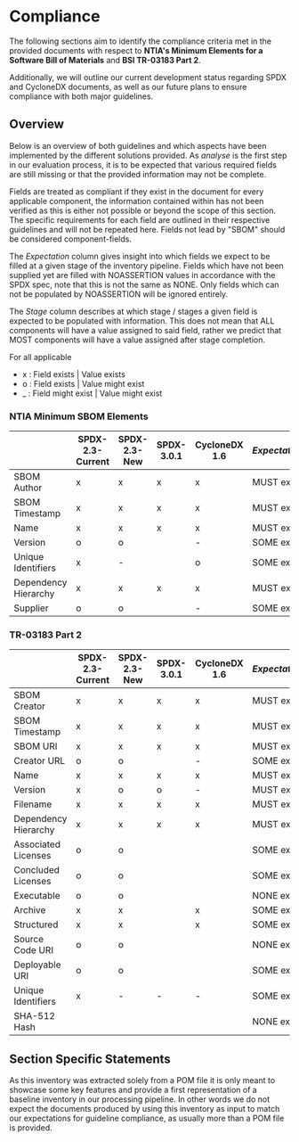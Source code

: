 # Compliance

The following sections aim to identify the compliance criteria met in the provided documents
with respect to **NTIA's Minimum Elements for a Software Bill of Materials** and **BSI TR-03183 Part 2**.

Additionally, we will outline our current development status regarding SPDX and CycloneDX documents,
as well as our future plans to ensure compliance with both major guidelines.

## Overview

Below is an overview of both guidelines and which aspects have been implemented by the different
solutions provided. As *analyse* is the first step in our evaluation process, it is to be expected that various
required fields are still missing or that the provided information may not be complete. 

Fields are treated as compliant if they exist in the document for every applicable component,
the information contained within has not been verified as this is either not possible
or beyond the scope of this section. The specific requirements for each field are outlined
in their respective guidelines and will not be repeated here.
Fields not lead by "SBOM" should be considered component-fields.

The *Expectation* column gives insight into which fields we expect to be filled at a given stage of the inventory 
pipeline. Fields which have not been supplied yet are filled with NOASSERTION values in accordance with the SPDX spec, 
note that this is not the same as NONE. Only fields which can not be populated by NOASSERTION will be ignored entirely.

The *Stage* column describes at which stage / stages a given field is expected to be populated with information. This 
does not mean that ALL components will have a value assigned to said field, rather we predict that MOST components 
will have a value assigned after stage completion.

For all applicable

- x : Field exists | Value exists
- o : Field exists | Value might exist
- _ : Field might exist | Value might exist

### NTIA Minimum SBOM Elements

|                      | SPDX-2.3-Current | SPDX-2.3-New | SPDX-3.0.1 | CycloneDX 1.6 | _Expectation_ | _Stage_  |
|----------------------|------------------|--------------|------------|---------------|---------------|----------|
| SBOM Author          | x                | x            | x          | x             | MUST exist    | analyzed |
| SBOM Timestamp       | x                | x            | x          | x             | MUST exist    | analyzed |
| Name                 | x                | x            | x          | x             | MUST exist    | analyzed |
| Version              | o                | o            |            | -             | SOME exist    | resolved |
| Unique Identifiers   | x                | -            |            | o             | SOME exist    |          |
| Dependency Hierarchy | x                | x            | x          | x             | MUST exist    | analyzed |
| Supplier             | o                | o            |            | -             | SOME exist    |          |

### TR-03183 Part 2

|                      | SPDX-2.3-Current | SPDX-2.3-New | SPDX-3.0.1 | CycloneDX 1.6 | _Expectation_ | _Stage_  |
|----------------------|------------------|--------------|------------|---------------|---------------|----------|
| SBOM Creator         | x                | x            | x          | x             | MUST exist    | analyzed |
| SBOM Timestamp       | x                | x            | x          | x             | MUST exist    | analyzed |
| SBOM URI             | x                | x            | x          | x             | MUST exist    | analyzed |
| Creator URL          | o                | o            |            | -             | SOME exist    | resolved |
| Name                 | x                | x            | x          | x             | MUST exist    | analyzed |
| Version              | x                | o            | o          | -             | MUST exist    | resolved |
| Filename             | x                | x            | x          | x             | MUST exist    | analyzed |
| Dependency Hierarchy | x                | x            | x          | x             | MUST exist    | analyzed |
| Associated Licenses  | o                | o            |            |               | SOME exist    | scanned  |
| Concluded Licenses   | o                | o            |            |               | SOME exist    | scanned  |
| Executable           | o                | o            |            |               | NONE exist    |          |
| Archive              | x                | x            |            | x             | SOME exist    |          |
| Structured           | x                | x            |            | x             | SOME exist    |          |
| Source Code URI      | o                | o            |            |               | NONE exist    | resolved |
| Deployable URI       | o                | o            |            |               | SOME exist    | resolved |
| Unique Identifiers   | x                | -            | -          | -             | SOME exist    | resolved |
| SHA-512 Hash         |                  |              |            |               | NONE exist    |          |

## Section Specific Statements

As this inventory was extracted solely from a POM file it is only meant to showcase some key features and provide a 
first representation of a baseline inventory in our processing pipeline. In other words we do not expect the documents 
produced by using this inventory as input to match our expectations for guideline compliance, as usually more than a 
POM file is provided.
